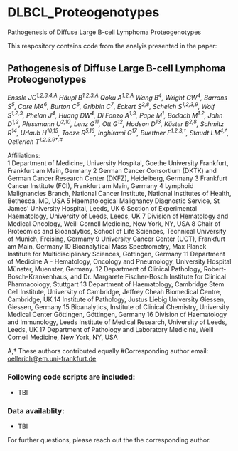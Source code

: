 # DLBCL_Proteogenotypes
Pathogenesis of Diffuse Large B-cell Lymphoma Proteogenotypes

This respository contains code from the analyis presented in the paper: 

## Pathogenesis of Diffuse Large B-cell Lymphoma Proteogenotypes

*Enssle JC<sup>1,2,3,4,A</sup> Häupl B<sup>1,2,3,A</sup> Qoku A<sup>1,2,A</sup> Wang B<sup>4</sup>, Wright GW<sup>4</sup>, Barrans S<sup>5</sup>, Care MA<sup>6</sup>, Burton C<sup>5</sup>, Gribbin C<sup>7</sup>, Eckert S<sup>2,8</sup>, Scheich S<sup>1,2,3,9</sup>, Wolf S<sup>1,2,3</sup>, Phelan J<sup>4</sup>, Huang DW<sup>4</sup>, Di Fonzo A<sup>1,3</sup>, Pape M<sup>1</sup>, Bodach M<sup>1,2</sup>, Jahn D<sup>1,2</sup>, Plessmann U<sup>2,10</sup>, Lenz G<sup>11</sup>, Ott G<sup>12</sup>, Hodson D<sup>13</sup>, Küster B<sup>2,8</sup>, Schmitz R<sup>14</sup>, Urlaub H<sup>10,15</sup>, Tooze R<sup>5,16</sup>, Inghirami G<sup>17</sup>, Buettner F<sup>1,2,3,†</sup>, Staudt LM<sup>4,†</sup>, Oellerich T<sup>1,2,3,9†,#</sup>*

Affiliations:	
1	Department of Medicine, University Hospital, Goethe University Frankfurt, Frankfurt am Main, Germany
2	German Cancer Consortium (DKTK) and German Cancer Research Center (DKFZ), Heidelberg, Germany
3	Frankfurt Cancer Institute (FCI), Frankfurt am Main, Germany
4	Lymphoid Malignancies Branch, National Cancer Institute, National Institutes of Health, Bethesda, MD, USA
5	Haematological Malignancy Diagnostic Service, St James' University Hospital, Leeds, UK
6	Section of Experimental Haematology, University of Leeds, Leeds, UK
7	Division of Hematology and Medical Oncology, Weill Cornell Medicine, New York, NY, USA
8	Chair of Proteomics and Bioanalytics, School of Life Sciences, Technical University of Munich, Freising, Germany
9	University Cancer Center (UCT), Frankfurt am Main, Germany
10	Bioanalytical Mass Spectrometry, Max Planck Institute for Multidisciplinary Sciences, Göttingen, Germany
11	Department of Medicine A - Hematology, Oncology and Pneumology, University Hospital Münster, Muenster, Germany.
12	Department of Clinical Pathology, Robert-Bosch-Krankenhaus, and Dr. Margarete Fischer-Bosch Institute for Clinical Pharmacology, Stuttgart
13	Department of Haematology, Cambridge Stem Cell Institute, University of Cambridge, Jeffrey Cheah Biomedical Centre, Cambridge, UK
14	Institute of Pathology, Justus Liebig University Giessen, Giessen, Germany
15	Bioanalytics, Institute of Clinical Chemistry, University Medical Center Göttingen, Göttingen, Germany
16	Division of Haematology and Immunology, Leeds Institute of Medical Research, University of Leeds, Leeds, UK
17	Department of Pathology and Laboratory Medicine, Weill Cornell Medicine, New York, NY, USA

A,† These authors contributed equally
#Corresponding author email: oellerich@em.uni-frankfurt.de 

### Following code scripts are included:
- TBI

### Data availablity:
- TBI

For further questions, please reach out the the corresponding author.
